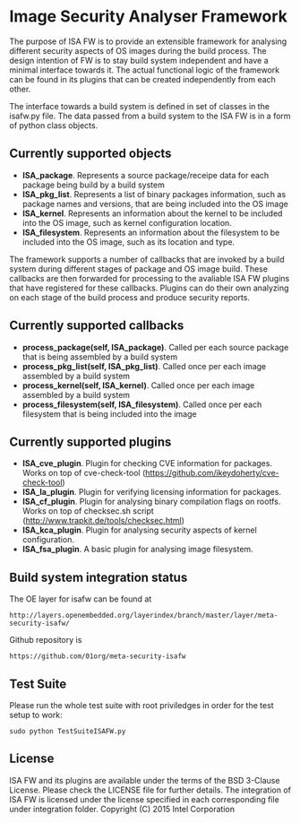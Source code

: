 Image Security Analyser Framework
=================================

The purpose of ISA FW is to provide an extensible framework for analysing different security aspects of OS images during the build process. The design intention of FW is to stay build system independent and have a minimal interface towards it. The actual functional logic of the framework can be found in its plugins that can be created independently from each other. 

The interface towards a build system is defined in set of classes in the isafw.py file. The data passed from a build system to the ISA FW is in a form of python class objects. 

Currently supported objects
---------------------------

 - **ISA_package**. Represents a source package/receipe data for each package being build by a build system 
 - **ISA_pkg_list**. Represents a list of binary packages information, such as package names and versions, that are being included into the OS image
 - **ISA_kernel**. Represents an information about the kernel to be included into the OS image, such as kernel configuration location. 
 - **ISA_filesystem**. Represents an information about the filesystem to be included into the OS image, such as its location and type.

The framework supports a number of callbacks that are invoked by a build system during different stages of package and OS image build. These callbacks are then forwarded for processing to the avaliable ISA FW plugins that have registered for these callbacks. Plugins can do their own analyzing on each stage of the build process and produce security reports. 

Currently supported callbacks
-----------------------------

 - **process_package(self, ISA_package)**. Called per each source package that is being assembled by a build system
 - **process_pkg_list(self, ISA_pkg_list)**. Called once per each image assembled by a build system
 - **process_kernel(self, ISA_kernel)**. Called once per each image assembled by a build system
 - **process_filesystem(self, ISA_filesystem)**. Called once per each filesystem that is being included into the image


Currently supported plugins
---------------------------

 - **ISA_cve_plugin**. Plugin for checking CVE information for packages. 
   Works on top of cve-check-tool (https://github.com/ikeydoherty/cve-check-tool)
 - **ISA_la_plugin**. Plugin for verifying licensing information for packages. 
 - **ISA_cf_plugin**. Plugin for analysing binary compilation flags on rootfs.
   Works on top of checksec.sh script (http://www.trapkit.de/tools/checksec.html)
 - **ISA_kca_plugin**. Plugin for analysing security aspects of kernel configuration.
 - **ISA_fsa_plugin**. A basic plugin for analysing image filesystem.

Build system integration status
-------------------------------

The OE layer for isafw can be found at

    http://layers.openembedded.org/layerindex/branch/master/layer/meta-security-isafw/

Github repository is

    https://github.com/01org/meta-security-isafw


Test Suite
----------

Please run the whole test suite with root priviledges in order for the test setup to work:

    sudo python TestSuiteISAFW.py

License
-------

ISA FW and its plugins are available under the terms of the BSD 3-Clause License. Please check the LICENSE file for further details.
The integration of ISA FW is licensed under the license specified in each corresponding file under integration folder.
Copyright (C) 2015 Intel Corporation
